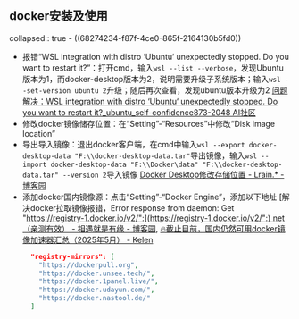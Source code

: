 ## docker安装及使用
collapsed:: true
	- ((68274234-f87f-4ce0-865f-2164130b5fd0))
- 报错“WSL integration with distro ‘Ubuntu‘ unexpectedly stopped. Do you want to restart it?”：打开cmd，输入`wsl --list --verbose`，发现Ubuntu版本为1，而docker-desktop版本为2，说明需要升级子系统版本；输入`wsl --set-version ubuntu 2`升级；随后再次查看，发现ubuntu版本升级为2 [问题解决：WSL integration with distro ‘Ubuntu‘ unexpectedly stopped. Do you want to restart it?_ubuntu_self-confidence873-2048 AI社区](https://2048.csdn.net/682add9b606a8318e8575f2c.html?spm=1001.2101.3001.6650.2&utm_medium=distribute.pc_relevant.none-task-blog-2%7Edefault%7EBlogCommendFromBaidu%7Eactivity-2-145676040-blog-145671668.235%5Ev43%5Epc_blog_bottom_relevance_base8&depth_1-utm_source=distribute.pc_relevant.none-task-blog-2%7Edefault%7EBlogCommendFromBaidu%7Eactivity-2-145676040-blog-145671668.235%5Ev43%5Epc_blog_bottom_relevance_base8)
- 修改docker镜像储存位置：在“Setting”-“Resources”中修改“Disk image location”
- 导出导入镜像：退出docker客户端，在cmd中输入`wsl --export docker-desktop-data "F:\\docker-desktop-data.tar"`导出镜像，输入`wsl --import docker-desktop-data "F:\\Docker\data" "F:\\docker-desktop-data.tar" --version 2`导入镜像 [Docker Desktop修改存储位置 - Lrain.* - 博客园](https://www.cnblogs.com/lrain/p/17263449.html)
- 添加docker国内镜像源：点击“Setting”-“Docker Engine”，添加以下地址 [解决docker拉取镜像报错，Error response from daemon: Get "[https://registry-1.docker.io/v2/":](https://registry-1.docker.io/v2/":) net（亲测有效） - 相遇就是有缘 - 博客园](https://www.cnblogs.com/mingcore/p/18585749), [🔥截止目前，国内仍然可用docker镜像加速器汇总（2025年5月） - Kelen](https://www.kelen.cc/dry/docker-hub-mirror)
  ``` json
    "registry-mirrors": [
      "https://dockerpull.org",
      "https://docker.unsee.tech/",
      "https://docker.1panel.live/",
      "https://docker.udayun.com/",
      "https://docker.nastool.de/"
    ]
  ```